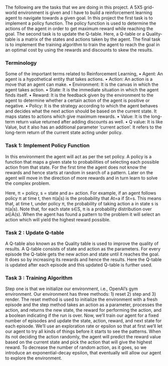 The following are the tasks that we are doing in this project. A 5X5 grid-world environment is given and I have to build a reinforcement learning agent to navigate towards a given goal. In this project the first task is to implement a policy function. The policy function is used to determine the actions of the agent in order to get maximum reward while reaching the goal. The second task is to update the Q-table. Here, a Q-table or a Quality-table is a matrix of the states and actions taken by the agent. The final task is to implement the training algorithm to train the agent to reach the goal in an optimal cost by using the rewards and discounts to skew the results.
### Terminology
Some of the important terms related to Reinforcement Learning,
•	Agent: 		An agent is a hypothetical entity that takes actions.
•	Action: 		An action is a move that an agent can make.
•	Environment: 	It is the canvas in which the agent takes action.
•	State: 		It is the immediate situation in which the agent finds itself.
•	Reward: 	It is the feedback given by the environment to the agent to determine whether a certain action of the agent is positive or negative.
•	Policy: 		It is the strategy according to which the agent behaves and decides what the next action should be based on the current state. It maps states to actions which give maximum rewards.
•	Value:		It is the long-term return value returned after adding discounts as well.
•	Q value:		It is like Value, but it also has an additional parameter ‘current action’. It refers to the long-term return of the current state acting under policy.

### 	Task 1: Implement Policy Function

In this environment the agent will act as per the set policy. A policy is a function that maps a given state to probabilities of selecting each possible action from that state.
For the first time the agent does not know the rewards and hence starts at random in search of a pattern. Later on the agent will move in the direction of more rewards and in turn learn to solve the complex problem.

 
Here,   π = policy, s = state and a= action.
For example, if an agent follows policy π at time t, then π(a|s) is the probability that At=a if St=s. This means that, at time t, under policy π, the probability of taking action a in state s is π(a|s). Note that, for each state s∈S, π is a probability distribution over a∈A(s). When the agent has found a pattern to the problem it will select an action which will yield the highest reward possible.
### 	Task 2 : Update Q-table

A Q-table also known as the Quality table is used to improve the quality of results. A Q-table consists of state and action as the parameters. For every episode the Q-table gets the new action and state until it reaches the goal. It does so by increasing its rewards and hence the results. 
Here the Q-table is updated after each episode and this updated Q-table is further used.

### 	Task 3 : Training Algorithm
Step one is that we initialize our environment, i.e., OpenAI’s gym environment. Our environment has three methods: 1) reset 2) step and 3) render. The reset method is used to initialize the environment with a fresh episode and the step method takes an action as a parameter, processes the action, and returns the new state, the reward for performing the action, and a boolean indicating if the run is over. Now, we’ll train our agent for a fixed number of episodes and update the state, action, reward, and next state for each episode. We’ll use an exploration rate or epsilon so that at first we’ll let our agent to try all kinds of things before it starts to see the patterns. When its not deciding the action randomly, the agent will predict the reward value based on the current state and pick the action that will give the highest reward. To decrease the number of random action, as it goes, so we introduce an exponential-decay epsilon, that eventually will allow our agent to explore the environment. 
